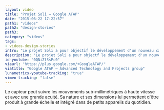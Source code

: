 ```yaml
---
layout: video
title: "Projet Soli – Google ATAP"
date: "2015-06-22 17:22:57"
path1: "videos"
path2: "design-stories"
path3:
category: "videos"
tags:
- videos-design-stories
intro: "Le projet Soli a pour objectif le développement d'un nouveau capteur d'interaction utilisant la technologie radar."
description: "Le projet Soli a pour objectf le développement d'un nouveau capteur d'interaction utilisant la technologie radar."
id-youtube: "0QNiZfSsPc0"
viaurl: "https://plus.google.com/+GoogleATAP/"
viatitle: "Google ATAP – Advanced Technology and Projects group"
lunametrics-youtube-tracking: "true"
vimeo-tracking: "false"
---
```

Le capteur peut suivre les mouvements sub-millimétriques à haute vitesse et avec une grande acuité. Sa nature et ses dimensions lui permettent d'être produit à grande échelle et intégré dans de petits appareils du quotidien.
